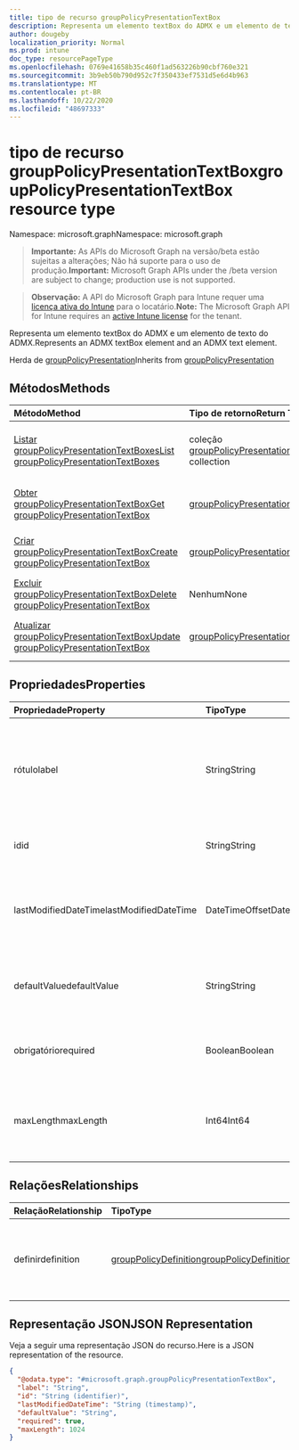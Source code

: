 ```yaml
---
title: tipo de recurso groupPolicyPresentationTextBox
description: Representa um elemento textBox do ADMX e um elemento de texto do ADMX.
author: dougeby
localization_priority: Normal
ms.prod: intune
doc_type: resourcePageType
ms.openlocfilehash: 0769e41658b35c460f1ad563226b90cbf760e321
ms.sourcegitcommit: 3b9eb50b790d952c7f350433ef7531d5e6d4b963
ms.translationtype: MT
ms.contentlocale: pt-BR
ms.lasthandoff: 10/22/2020
ms.locfileid: "48697333"
---
```

# <a name="grouppolicypresentationtextbox-resource-type"></a><span data-ttu-id="d9983-103">tipo de recurso groupPolicyPresentationTextBox</span><span class="sxs-lookup"><span data-stu-id="d9983-103">groupPolicyPresentationTextBox resource type</span></span>

<span data-ttu-id="d9983-104">Namespace: microsoft.graph</span><span class="sxs-lookup"><span data-stu-id="d9983-104">Namespace: microsoft.graph</span></span>

> <span data-ttu-id="d9983-105">**Importante:** As APIs do Microsoft Graph na versão/beta estão sujeitas a alterações; Não há suporte para o uso de produção.</span><span class="sxs-lookup"><span data-stu-id="d9983-105">**Important:** Microsoft Graph APIs under the /beta version are subject to change; production use is not supported.</span></span>

> <span data-ttu-id="d9983-106">**Observação:** A API do Microsoft Graph para Intune requer uma [licença ativa do Intune](https://go.microsoft.com/fwlink/?linkid=839381) para o locatário.</span><span class="sxs-lookup"><span data-stu-id="d9983-106">**Note:** The Microsoft Graph API for Intune requires an [active Intune license](https://go.microsoft.com/fwlink/?linkid=839381) for the tenant.</span></span>

<span data-ttu-id="d9983-107">Representa um elemento textBox do ADMX e um elemento de texto do ADMX.</span><span class="sxs-lookup"><span data-stu-id="d9983-107">Represents an ADMX textBox element and an ADMX text element.</span></span>


<span data-ttu-id="d9983-108">Herda de [groupPolicyPresentation](../resources/intune-grouppolicy-grouppolicypresentation.md)</span><span class="sxs-lookup"><span data-stu-id="d9983-108">Inherits from [groupPolicyPresentation](../resources/intune-grouppolicy-grouppolicypresentation.md)</span></span>

## <a name="methods"></a><span data-ttu-id="d9983-109">Métodos</span><span class="sxs-lookup"><span data-stu-id="d9983-109">Methods</span></span>
|<span data-ttu-id="d9983-110">Método</span><span class="sxs-lookup"><span data-stu-id="d9983-110">Method</span></span>|<span data-ttu-id="d9983-111">Tipo de retorno</span><span class="sxs-lookup"><span data-stu-id="d9983-111">Return Type</span></span>|<span data-ttu-id="d9983-112">Descrição</span><span class="sxs-lookup"><span data-stu-id="d9983-112">Description</span></span>|
|:---|:---|:---|
|[<span data-ttu-id="d9983-113">Listar groupPolicyPresentationTextBoxes</span><span class="sxs-lookup"><span data-stu-id="d9983-113">List groupPolicyPresentationTextBoxes</span></span>](../api/intune-grouppolicy-grouppolicypresentationtextbox-list.md)|<span data-ttu-id="d9983-114">coleção [groupPolicyPresentationTextBox](../resources/intune-grouppolicy-grouppolicypresentationtextbox.md)</span><span class="sxs-lookup"><span data-stu-id="d9983-114">[groupPolicyPresentationTextBox](../resources/intune-grouppolicy-grouppolicypresentationtextbox.md) collection</span></span>|<span data-ttu-id="d9983-115">Listar Propriedades e relações dos objetos [groupPolicyPresentationTextBox](../resources/intune-grouppolicy-grouppolicypresentationtextbox.md) .</span><span class="sxs-lookup"><span data-stu-id="d9983-115">List properties and relationships of the [groupPolicyPresentationTextBox](../resources/intune-grouppolicy-grouppolicypresentationtextbox.md) objects.</span></span>|
|[<span data-ttu-id="d9983-116">Obter groupPolicyPresentationTextBox</span><span class="sxs-lookup"><span data-stu-id="d9983-116">Get groupPolicyPresentationTextBox</span></span>](../api/intune-grouppolicy-grouppolicypresentationtextbox-get.md)|[<span data-ttu-id="d9983-117">groupPolicyPresentationTextBox</span><span class="sxs-lookup"><span data-stu-id="d9983-117">groupPolicyPresentationTextBox</span></span>](../resources/intune-grouppolicy-grouppolicypresentationtextbox.md)|<span data-ttu-id="d9983-118">Leia as propriedades e as relações do objeto [groupPolicyPresentationTextBox](../resources/intune-grouppolicy-grouppolicypresentationtextbox.md) .</span><span class="sxs-lookup"><span data-stu-id="d9983-118">Read properties and relationships of the [groupPolicyPresentationTextBox](../resources/intune-grouppolicy-grouppolicypresentationtextbox.md) object.</span></span>|
|[<span data-ttu-id="d9983-119">Criar groupPolicyPresentationTextBox</span><span class="sxs-lookup"><span data-stu-id="d9983-119">Create groupPolicyPresentationTextBox</span></span>](../api/intune-grouppolicy-grouppolicypresentationtextbox-create.md)|[<span data-ttu-id="d9983-120">groupPolicyPresentationTextBox</span><span class="sxs-lookup"><span data-stu-id="d9983-120">groupPolicyPresentationTextBox</span></span>](../resources/intune-grouppolicy-grouppolicypresentationtextbox.md)|<span data-ttu-id="d9983-121">Criar um novo objeto [groupPolicyPresentationTextBox](../resources/intune-grouppolicy-grouppolicypresentationtextbox.md) .</span><span class="sxs-lookup"><span data-stu-id="d9983-121">Create a new [groupPolicyPresentationTextBox](../resources/intune-grouppolicy-grouppolicypresentationtextbox.md) object.</span></span>|
|[<span data-ttu-id="d9983-122">Excluir groupPolicyPresentationTextBox</span><span class="sxs-lookup"><span data-stu-id="d9983-122">Delete groupPolicyPresentationTextBox</span></span>](../api/intune-grouppolicy-grouppolicypresentationtextbox-delete.md)|<span data-ttu-id="d9983-123">Nenhum</span><span class="sxs-lookup"><span data-stu-id="d9983-123">None</span></span>|<span data-ttu-id="d9983-124">Exclui [groupPolicyPresentationTextBox](../resources/intune-grouppolicy-grouppolicypresentationtextbox.md).</span><span class="sxs-lookup"><span data-stu-id="d9983-124">Deletes a [groupPolicyPresentationTextBox](../resources/intune-grouppolicy-grouppolicypresentationtextbox.md).</span></span>|
|[<span data-ttu-id="d9983-125">Atualizar groupPolicyPresentationTextBox</span><span class="sxs-lookup"><span data-stu-id="d9983-125">Update groupPolicyPresentationTextBox</span></span>](../api/intune-grouppolicy-grouppolicypresentationtextbox-update.md)|[<span data-ttu-id="d9983-126">groupPolicyPresentationTextBox</span><span class="sxs-lookup"><span data-stu-id="d9983-126">groupPolicyPresentationTextBox</span></span>](../resources/intune-grouppolicy-grouppolicypresentationtextbox.md)|<span data-ttu-id="d9983-127">Atualiza as propriedades de um objeto [groupPolicyPresentationTextBox](../resources/intune-grouppolicy-grouppolicypresentationtextbox.md) .</span><span class="sxs-lookup"><span data-stu-id="d9983-127">Update the properties of a [groupPolicyPresentationTextBox](../resources/intune-grouppolicy-grouppolicypresentationtextbox.md) object.</span></span>|

## <a name="properties"></a><span data-ttu-id="d9983-128">Propriedades</span><span class="sxs-lookup"><span data-stu-id="d9983-128">Properties</span></span>
|<span data-ttu-id="d9983-129">Propriedade</span><span class="sxs-lookup"><span data-stu-id="d9983-129">Property</span></span>|<span data-ttu-id="d9983-130">Tipo</span><span class="sxs-lookup"><span data-stu-id="d9983-130">Type</span></span>|<span data-ttu-id="d9983-131">Descrição</span><span class="sxs-lookup"><span data-stu-id="d9983-131">Description</span></span>|
|:---|:---|:---|
|<span data-ttu-id="d9983-132">rótulo</span><span class="sxs-lookup"><span data-stu-id="d9983-132">label</span></span>|<span data-ttu-id="d9983-133">String</span><span class="sxs-lookup"><span data-stu-id="d9983-133">String</span></span>|<span data-ttu-id="d9983-134">Rótulo de texto localizado para qualquer entidade de apresentação.</span><span class="sxs-lookup"><span data-stu-id="d9983-134">Localized text label for any presentation entity.</span></span> <span data-ttu-id="d9983-135">O valor padrão é vazio.</span><span class="sxs-lookup"><span data-stu-id="d9983-135">The default value is empty.</span></span> <span data-ttu-id="d9983-136">Herdado de [groupPolicyPresentation](../resources/intune-grouppolicy-grouppolicypresentation.md)</span><span class="sxs-lookup"><span data-stu-id="d9983-136">Inherited from [groupPolicyPresentation](../resources/intune-grouppolicy-grouppolicypresentation.md)</span></span>|
|<span data-ttu-id="d9983-137">id</span><span class="sxs-lookup"><span data-stu-id="d9983-137">id</span></span>|<span data-ttu-id="d9983-138">String</span><span class="sxs-lookup"><span data-stu-id="d9983-138">String</span></span>|<span data-ttu-id="d9983-139">Chave da entidade.</span><span class="sxs-lookup"><span data-stu-id="d9983-139">Key of the entity.</span></span> <span data-ttu-id="d9983-140">Herdado de [groupPolicyPresentation](../resources/intune-grouppolicy-grouppolicypresentation.md)</span><span class="sxs-lookup"><span data-stu-id="d9983-140">Inherited from [groupPolicyPresentation](../resources/intune-grouppolicy-grouppolicypresentation.md)</span></span>|
|<span data-ttu-id="d9983-141">lastModifiedDateTime</span><span class="sxs-lookup"><span data-stu-id="d9983-141">lastModifiedDateTime</span></span>|<span data-ttu-id="d9983-142">DateTimeOffset</span><span class="sxs-lookup"><span data-stu-id="d9983-142">DateTimeOffset</span></span>|<span data-ttu-id="d9983-143">A data e a hora em que a entidade foi modificada pela última vez.</span><span class="sxs-lookup"><span data-stu-id="d9983-143">The date and time the entity was last modified.</span></span> <span data-ttu-id="d9983-144">Herdado de [groupPolicyPresentation](../resources/intune-grouppolicy-grouppolicypresentation.md)</span><span class="sxs-lookup"><span data-stu-id="d9983-144">Inherited from [groupPolicyPresentation](../resources/intune-grouppolicy-grouppolicypresentation.md)</span></span>|
|<span data-ttu-id="d9983-145">defaultValue</span><span class="sxs-lookup"><span data-stu-id="d9983-145">defaultValue</span></span>|<span data-ttu-id="d9983-146">String</span><span class="sxs-lookup"><span data-stu-id="d9983-146">String</span></span>|<span data-ttu-id="d9983-147">Cadeia de caracteres padrão localizada exibida na caixa de texto.</span><span class="sxs-lookup"><span data-stu-id="d9983-147">Localized default string displayed in the text box.</span></span> <span data-ttu-id="d9983-148">O valor padrão é vazio.</span><span class="sxs-lookup"><span data-stu-id="d9983-148">The default value is empty.</span></span>|
|<span data-ttu-id="d9983-149">obrigatório</span><span class="sxs-lookup"><span data-stu-id="d9983-149">required</span></span>|<span data-ttu-id="d9983-150">Boolean</span><span class="sxs-lookup"><span data-stu-id="d9983-150">Boolean</span></span>|<span data-ttu-id="d9983-151">Requisito para inserir um valor na caixa de texto.</span><span class="sxs-lookup"><span data-stu-id="d9983-151">Requirement to enter a value in the text box.</span></span> <span data-ttu-id="d9983-152">O valor padrão é falso.</span><span class="sxs-lookup"><span data-stu-id="d9983-152">Default value is false.</span></span>|
|<span data-ttu-id="d9983-153">maxLength</span><span class="sxs-lookup"><span data-stu-id="d9983-153">maxLength</span></span>|<span data-ttu-id="d9983-154">Int64</span><span class="sxs-lookup"><span data-stu-id="d9983-154">Int64</span></span>|<span data-ttu-id="d9983-155">Um inteiro sem sinal que especifica o número máximo de caracteres de texto.</span><span class="sxs-lookup"><span data-stu-id="d9983-155">An unsigned integer that specifies the maximum number of text characters.</span></span> <span data-ttu-id="d9983-156">O valor padrão é 1023.</span><span class="sxs-lookup"><span data-stu-id="d9983-156">Default value is 1023.</span></span>|

## <a name="relationships"></a><span data-ttu-id="d9983-157">Relações</span><span class="sxs-lookup"><span data-stu-id="d9983-157">Relationships</span></span>
|<span data-ttu-id="d9983-158">Relação</span><span class="sxs-lookup"><span data-stu-id="d9983-158">Relationship</span></span>|<span data-ttu-id="d9983-159">Tipo</span><span class="sxs-lookup"><span data-stu-id="d9983-159">Type</span></span>|<span data-ttu-id="d9983-160">Descrição</span><span class="sxs-lookup"><span data-stu-id="d9983-160">Description</span></span>|
|:---|:---|:---|
|<span data-ttu-id="d9983-161">definir</span><span class="sxs-lookup"><span data-stu-id="d9983-161">definition</span></span>|[<span data-ttu-id="d9983-162">groupPolicyDefinition</span><span class="sxs-lookup"><span data-stu-id="d9983-162">groupPolicyDefinition</span></span>](../resources/intune-grouppolicy-grouppolicydefinition.md)|<span data-ttu-id="d9983-163">A definição de política de grupo associada à apresentação.</span><span class="sxs-lookup"><span data-stu-id="d9983-163">The group policy definition associated with the presentation.</span></span> <span data-ttu-id="d9983-164">Herdado de [groupPolicyPresentation](../resources/intune-grouppolicy-grouppolicypresentation.md)</span><span class="sxs-lookup"><span data-stu-id="d9983-164">Inherited from [groupPolicyPresentation](../resources/intune-grouppolicy-grouppolicypresentation.md)</span></span>|

## <a name="json-representation"></a><span data-ttu-id="d9983-165">Representação JSON</span><span class="sxs-lookup"><span data-stu-id="d9983-165">JSON Representation</span></span>
<span data-ttu-id="d9983-166">Veja a seguir uma representação JSON do recurso.</span><span class="sxs-lookup"><span data-stu-id="d9983-166">Here is a JSON representation of the resource.</span></span>
<!-- {
  "blockType": "resource",
  "keyProperty": "id",
  "@odata.type": "microsoft.graph.groupPolicyPresentationTextBox"
}
-->
``` json
{
  "@odata.type": "#microsoft.graph.groupPolicyPresentationTextBox",
  "label": "String",
  "id": "String (identifier)",
  "lastModifiedDateTime": "String (timestamp)",
  "defaultValue": "String",
  "required": true,
  "maxLength": 1024
}
```





